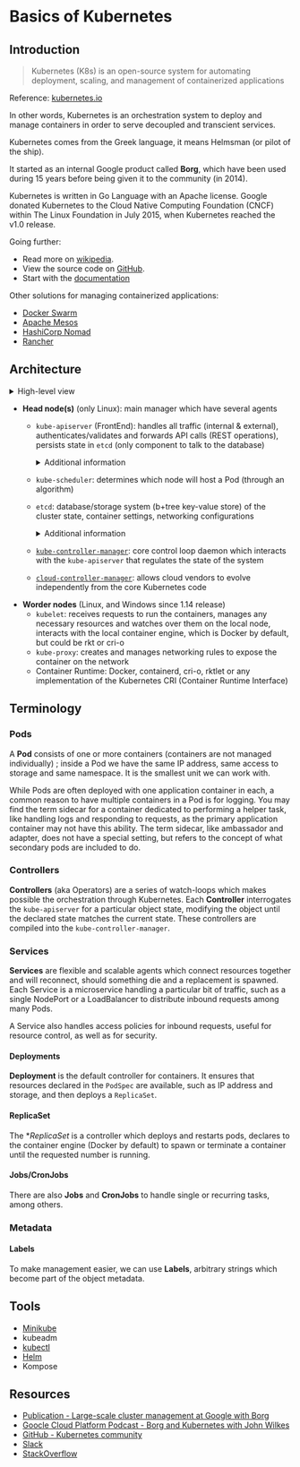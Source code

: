 # Basics of Kubernetes

## Introduction

> Kubernetes (K8s) is an open-source system for automating deployment, scaling, and management of containerized applications

Reference: [kubernetes.io](https://kubernetes.io/)

In other words, Kubernetes is an orchestration system to deploy and manage containers in order to serve decoupled and transcient services.

Kubernetes comes from the Greek language, it means Helmsman (or pilot of the ship).

It started as an internal Google product called **Borg**, which have been used during 15 years before being given it to the community (in 2014).

Kubernetes is written in Go Language with an Apache license. Google donated Kubernetes to the Cloud Native Computing Foundation (CNCF) within The Linux Foundation in July 2015, when Kubernetes reached the v1.0 release.

Going further:

- Read more on [wikipedia](https://en.wikipedia.org/wiki/Kubernetes).
- View the source code on [GitHub](https://github.com/kubernetes/kubernetes/).
- Start with the [documentation](https://kubernetes.io/docs/home/)

Other solutions for managing containerized applications:

- [Docker Swarm](https://docs.docker.com/engine/swarm/)
- [Apache Mesos](https://mesos.apache.org/)
- [HashiCorp Nomad](https://www.nomadproject.io/)
- [Rancher](https://rancher.com/)

## Architecture

<details>
  <summary>High-level view</summary>
 
  Image taken from the original documentation about the [Cloud Controller Manager](https://kubernetes.io/docs/concepts/architecture/cloud-controller/)
  
  <img src="https://d33wubrfki0l68.cloudfront.net/7016517375d10c702489167e704dcb99e570df85/7bb53/images/docs/components-of-kubernetes.png">
</details>

- **Head node(s)** (only Linux): main manager which have several agents
  - `kube-apiserver` (FrontEnd): handles all traffic (internal & external), authenticates/validates and forwards API calls (REST operations), persists state in `etcd` (only component to talk to the database)
    <details>
      <summary>Additional information</summary>
  
      - Starting as an alpha feature in v1.16 is the ability to separate user-initiated traffic from server-initiated traffic.
    </details>
    
  - `kube-scheduler`: determines which node will host a Pod (through an algorithm)
  - `etcd`: database/storage system (b+tree key-value store) of the cluster state, container settings, networking configurations
    <details>
      <summary>Additional information</summary>
  
      - Rather than finding and changing an entry, values are always appended to the end. Previous copies of the data are then marked for future removal by a compaction process. It is expected to receive error 409 errors if the value has been updated between while processing a request.
      - There is a master database along with possible followers. While very fast and potentially durable, there have been some hiccups with new tools, such as kubeadm, and features like whole cluster upgrades.
    </details>
    
  - [`kube-controller-manager`](https://kubernetes.io/docs/reference/command-line-tools-reference/kube-controller-manager/): core control loop daemon which interacts with the `kube-apiserver` that regulates the state of the system
  - [`cloud-controller-manager`](https://kubernetes.io/docs/tasks/administer-cluster/running-cloud-controller/): allows cloud vendors to evolve independently from the core Kubernetes code  
- **Worder nodes** (Linux, and Windows since 1.14 release)
  - `kubelet`: receives requests to run the containers, manages any necessary resources and watches over them on the local node, interacts with the local container engine, which is Docker by default, but could be rkt or cri-o
  - `kube-proxy`: creates and manages networking rules to expose the container on the network
  - Container Runtime: Docker, containerd, cri-o, rktlet or any implementation of the Kubernetes CRI (Container Runtime Interface)

## Terminology

### Pods

A **Pod** consists of one or more containers (containers are not managed individually) ; inside a Pod we have the same IP address, same access to storage and same namespace. It is the smallest unit we can work with.

While Pods are often deployed with one application container in each, a common reason to have multiple containers in a Pod is for logging. You may find the term sidecar for a container dedicated to performing a helper task, like handling logs and responding to requests, as the primary application container may not have this ability. The term sidecar, like ambassador and adapter, does not have a special setting, but refers to the concept of what secondary pods are included to do.

### Controllers

**Controllers** (aka Operators) are a series of watch-loops which makes possible the orchestration through Kubernetes. Each **Controller** interrogates the `kube-apiserver` for a particular object state, modifying the object until the declared state matches the current state. These controllers are compiled into the `kube-controller-manager`.

### Services

**Services** are flexible and scalable agents which connect resources together and will reconnect, should something die and a replacement is spawned. Each Service is a microservice handling a particular bit of traffic, such as a single NodePort or a LoadBalancer to distribute inbound requests among many Pods.

A Service also handles access policies for inbound requests, useful for resource control, as well as for security.

#### Deployments

**Deployment** is the default controller for containers. It ensures that resources declared in the `PodSpec` are available, such as IP address and storage, and then deploys a `ReplicaSet`.

#### ReplicaSet

The **ReplicaSet* is a controller which deploys and restarts pods, declares to the container engine (Docker by default) to spawn or terminate a container until the requested number is running.

#### Jobs/CronJobs

There are also **Jobs** and **CronJobs** to handle single or recurring tasks, among others. 

### Metadata

#### Labels

To make management easier, we can use **Labels**, arbitrary strings which become part of the object metadata.

## Tools

- [Minikube](https://github.com/devpro/everyday-cheatsheets/blob/master/docs/minikube.md)
- kubeadm
- [kubectl](https://github.com/devpro/everyday-cheatsheets/blob/master/docs/kubectl.md)
- [Helm](https://github.com/devpro/everyday-cheatsheets/blob/master/docs/helm.md)
- Kompose

## Resources

- [Publication - Large-scale cluster management at Google with Borg](https://research.google/pubs/pub43438/)
- [Goocle Cloud Platform Podcast - Borg and Kubernetes with John Wilkes](https://www.gcppodcast.com/post/episode-46-borg-and-k8s-with-john-wilkes/)
- [GitHub - Kubernetes community](https://github.com/kubernetes/community)
- [Slack](https://slack.kubernetes.io/)
- [StackOverflow](https://stackoverflow.com/search?q=kubernetes)

